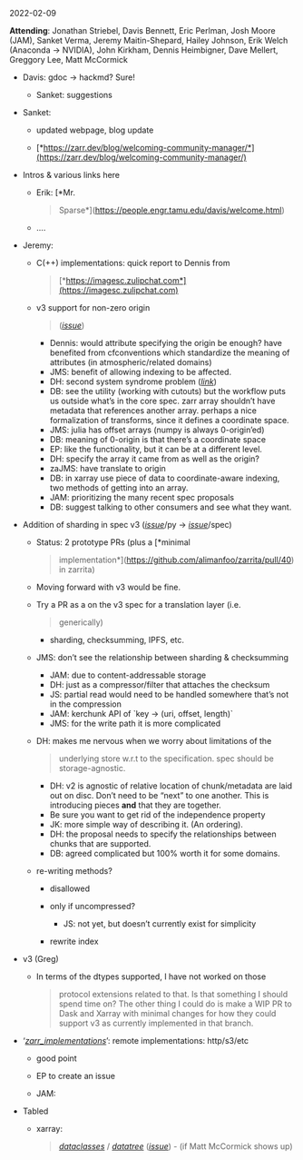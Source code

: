 <span id="anchor-3"></span>2022-02-09

**Attending**: Jonathan Striebel, Davis Bennett, Eric Perlman, Josh
Moore (JAM), Sanket Verma, Jeremy Maitin-Shepard, Hailey Johnson, Erik
Welch (Anaconda → NVIDIA), John Kirkham, Dennis Heimbigner, Dave
Mellert, Greggory Lee, Matt McCormick

-   Davis: gdoc → hackmd? Sure!

    -   Sanket: suggestions

-   Sanket:

    -   updated webpage, blog update

    -   [*https://zarr.dev/blog/welcoming-community-manager/*](https://zarr.dev/blog/welcoming-community-manager/)

-   Intros & various links here

    -   Erik: [*Mr.
        > Sparse*](https://people.engr.tamu.edu/davis/welcome.html)

    -   ….

-   Jeremy:

    -   C(++) implementations: quick report to Dennis from
        > [*https://imagesc.zulipchat.com*](https://imagesc.zulipchat.com)

    -   v3 support for non-zero origin
        > ([*issue*](https://github.com/zarr-developers/zarr-specs/issues/122))

        -   Dennis: would attribute specifying the origin be enough?
            have benefited from cfconventions which standardize the
            meaning of attributes (in atmospheric/related domains)
        -   JMS: benefit of allowing indexing to be affected.
        -   DH: second system syndrome problem
            ([*link*](https://en.wikipedia.org/wiki/Second-system_effect))
        -   DB: see the utility (working with cutouts) but the workflow
            puts us outside what’s in the core spec. zarr array
            shouldn’t have metadata that references another array.
            perhaps a nice formalization of transforms, since it defines
            a coordinate space.
        -   JMS: julia has offset arrays (numpy is always 0-origin’ed)
        -   DB: meaning of 0-origin is that there’s a coordinate space
        -   EP: like the functionality, but it can be at a different
            level.
        -   DH: specify the array it came from as well as the origin?
        -   zaJMS: have translate to origin
        -   DB: in xarray use piece of data to coordinate-aware
            indexing, two methods of getting into an array.
        -   JAM: prioritizing the many recent spec proposals
        -   DB: suggest talking to other consumers and see what they
            want.

-   Addition of sharding in spec v3
    ([*issue*](https://github.com/zarr-developers/zarr-specs/issues/127)/py
    →
    [*issue*](https://github.com/zarr-developers/zarr-specs/issues/127)/spec)

    -   Status: 2 prototype PRs (plus a [*minimal
        > implementation*](https://github.com/alimanfoo/zarrita/pull/40)
        > in zarrita)

    -   Moving forward with v3 would be fine.

    -   Try a PR as a on the v3 spec for a translation layer (i.e.
        > generically)

        -   sharding, checksumming, IPFS, etc.

    -   JMS: don’t see the relationship between sharding & checksumming

        -   JAM: due to content-addressable storage
        -   DH: just as a compressor/filter that attaches the checksum
        -   JS: partial read would need to be handled somewhere that’s
            not in the compression
        -   JAM: kerchunk API of \`key → (uri, offset, length)\`
        -   JMS: for the write path it is more complicated

    -   DH: makes me nervous when we worry about limitations of the
        > underlying store w.r.t to the specification. spec should be
        > storage-agnostic.

        -   DH: v2 is agnostic of relative location of chunk/metadata
            are laid out on disc. Don’t need to be “next” to one
            another. This is introducing pieces **and** that they are
            together.
        -   Be sure you want to get rid of the independence property
        -   JK: more simple way of describing it. (An ordering).
        -   DH: the proposal needs to specify the relationships between
            chunks that are supported.
        -   DB: agreed complicated but 100% worth it for some domains.

    -   re-writing methods?

        -   disallowed

        -   only if uncompressed?

            -   JS: not yet, but doesn’t currently exist for simplicity

        -   rewrite index

-   v3 (Greg)

    -   In terms of the dtypes supported, I have not worked on those
        > protocol extensions related to that. Is that something I
        > should spend time on? The other thing I could do is make a WIP
        > PR to Dask and Xarray with minimal changes for how they could
        > support v3 as currently implemented in that branch.

-   ‘[*zarr_implementations*](https://github.com/zarr-developers/zarr_implementations)’:
    remote implementations: http/s3/etc

    -   good point

    -   EP to create an issue

    -   JAM:

-   Tabled

    -   xarray:
        > [*dataclasses*](https://github.com/astropenguin/xarray-dataclasses)
        > / [*datatree*](https://github.com/TomNicholas/datatree)
        > ([*issue*](https://github.com/spatial-image/spatial-image-multiscale/issues/8)) -
        > (if Matt McCormick shows up)

